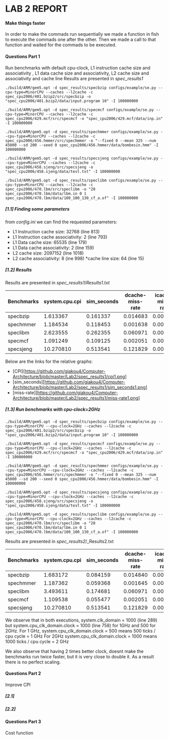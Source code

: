 # LAB 2 REPORT

#### Make things faster
In order to make the commads run sequentially we made a function in fish to execute the commads one after the other.
Then we made a call to that function and waited for the commads to be executed.

#### Questions Part 1

Run benchmarks with default cpu-clock, L1 instruction cache size and associativity , L1 data cache size and associativity,
L2 cache size and associativity and cache line
Results are presented in _spec_results1_

```
./build/ARM/gem5.opt -d spec_results/specbzip configs/example/se.py --cpu-type=MinorCPU --caches --l2cache -c spec_cpu2006/401.bzip2/src/specbzip -o "spec_cpu2006/401.bzip2/data/input.program 10" -I 100000000
```

```
./build/ARM/gem5.opt -d spec_results/specmcf configs/example/se.py --cpu-type=MinorCPU --caches --l2cache -c spec_cpu2006/429.mcf/src/specmcf -o "spec_cpu2006/429.mcf/data/inp.in" -I 100000000
```

```
./build/ARM/gem5.opt -d spec_results/spechmmer configs/example/se.py --cpu-type=MinorCPU --caches --l2cache -c spec_cpu2006/456.hmmer/src/spechmmer -o "--fixed 0 --mean 325 --num 45000 --sd 200 --seed 0 spec_cpu2006/456.hmmer/data/bombesin.hmm" -I 100000000
```

```
./build/ARM/gem5.opt -d spec_results/specsjeng configs/example/se.py --cpu-type=MinorCPU --caches --l2cache -c  spec_cpu2006/458.sjeng/src/specsjeng -o "spec_cpu2006/458.sjeng/data/test.txt" -I 100000000
```

```
./build/ARM/gem5.opt -d spec_results/speclibm configs/example/se.py --cpu-type=MinorCPU --caches --l2cache -c spec_cpu2006/470.lbm/src/speclibm -o "20 spec_cpu2006/470.lbm/data/lbm.in 0 1 spec_cpu2006/470.lbm/data/100_100_130_cf_a.of" -I 100000000
```

##### [1.1] Finding some parameters
from _config.ini_ we can find the requested parameters:

* L1 Instruction cache size: 32768 (line 813)
* L1 Instruction cache associativity: 2 (line 793)
* L1 Data cache size: 65535 (line 179)
* L1 Data cache associativity: 2 (line 159)
* L2 cache size: 2097152 (line 1018)
* L2 cache associativity: 8 (ine 998)
*cache line size: 64 (line 15)

##### [1.2] Results

Results are presented in _spec_results1_/_Results1.txt_

| Benchmarks	| system.cpu.cpi |	sim_seconds | dcache-miss-rate	| icache-miss-rate	| l2-miss-rate |
| ----------- | -------------- | ------------ | ----------------- | ------------------| ------------ | 
| specbzip	| 1.613367 |	0.161337 |	0.014683	| 0.000074 |	0.281702 | 
| spechmmer	| 1.184534 | 0.118453 |	0.001638	| 0.000205	| 0.082233 | 
| speclibm	| 2.623555 | 0.262355 |	0.060971	| 0.000099	| 0.999927 | 
| specmcf		| 1.091249| 0.109125 |	0.002051	| 0.000037	| 0.724040 | 
| specsjeng	| 10.270810	| 0.513541 | 0.121829	| 0.000020	| 0.999979 | 

Below are the links for the relative graphs:
* [CPI][https://github.com/giakou4/Computer-Architecture/blob/master/Lab2/spec_results1/cpi1.png]
* [sim_seconds][https://github.com/giakou4/Computer-Architecture/blob/master/Lab2/spec_results1/sim_seconds1.png]
* [miss-rate][https://github.com/giakou4/Computer-Architecture/blob/master/Lab2/spec_results1/miss-rate1.png]

##### [1.3] Run benchmarks with cpu-clock=2GHz

```
./build/ARM/gem5.opt -d spec_results/specbzip configs/example/se.py --cpu-type=MinorCPU --cpu-clock=2GHz --caches --l2cache -c spec_cpu2006/401.bzip2/src/specbzip -o "spec_cpu2006/401.bzip2/data/input.program 10" -I 100000000
```

```
./build/ARM/gem5.opt -d spec_results/specmcf configs/example/se.py --cpu-type=MinorCPU --cpu-clock=2GHz --caches --l2cache -c spec_cpu2006/429.mcf/src/specmcf -o "spec_cpu2006/429.mcf/data/inp.in" -I 100000000
```

```
./build/ARM/gem5.opt -d spec_results/spechmmer configs/example/se.py --cpu-type=MinorCPU --cpu-clock=2GHz --caches --l2cache -c spec_cpu2006/456.hmmer/src/spechmmer -o "--fixed 0 --mean 325 --num 45000 --sd 200 --seed 0 spec_cpu2006/456.hmmer/data/bombesin.hmm" -I 100000000
```

```
./build/ARM/gem5.opt -d spec_results/specsjeng configs/example/se.py --cpu-type=MinorCPU --cpu-clock=2GHz --caches --l2cache -c  spec_cpu2006/458.sjeng/src/specsjeng -o "spec_cpu2006/458.sjeng/data/test.txt" -I 100000000
```

```
./build/ARM/gem5.opt -d spec_results/speclibm configs/example/se.py --cpu-type=MinorCPU --cpu-clock=2GHz --caches --l2cache -c spec_cpu2006/470.lbm/src/speclibm -o "20 spec_cpu2006/470.lbm/data/lbm.in 0 1 spec_cpu2006/470.lbm/data/100_100_130_cf_a.of" -I 100000000
```

Results are presented in _spec_results2_/_Results2.txt

| Benchmarks	| system.cpu.cpi |	sim_seconds | dcache-miss-rate	| icache-miss-rate	| l2-miss-rate |
| ----------- | -------------- | ------------ | ----------------- | ------------------| ------------ | 
| specbzip	| 1.683172	| 0.084159	| 0.014840	| 0.000074	| 0.281708 | 
| spechmmer	| 1.187362	| 0.059368	| 0.001645	| 0.000205	| 0.082246 | 
| speclibm	| 3.493611	| 0.174681	| 0.060971	| 0.000099	| 0.999927 | 
| specmcf		| 1.109538	| 0.055477	| 0.002051	| 0.000037	| 0.724040 | 
| specsjeng	| 10.270810	| 0.513541	| 0.121829	| 0.000020	| 0.999979 | 

We observe that in both executions, system.clk_domain = 1000 (line 289) but system.cpu_clk_domain.clock = 1000 (line 758) for 1GHz and 500 for 2GHz.
For 1 GHz,  system.cpu_clk_domain.clock = 500 means 500 ticks / cpu cycle = 1 GHz
For 2GHz  system.cpu_clk_domain.clock = 1000 means 1000 ticks / cpu cycle = 2 GHz

We also observe that having 2 times better clock, doesnt make the benchmarks run twice faster, but it is very close to double it. As a result there is no perfect scaling.

#### Questions Part 2

Improve CPI 

##### [2.1]

##### [2.2]

#### Questions Part 3

Cost function

